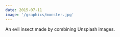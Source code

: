 ```yaml
---
date: 2015-07-11
image: '/graphics/monster.jpg'
---
```


An evil insect made by combining Unsplash images.